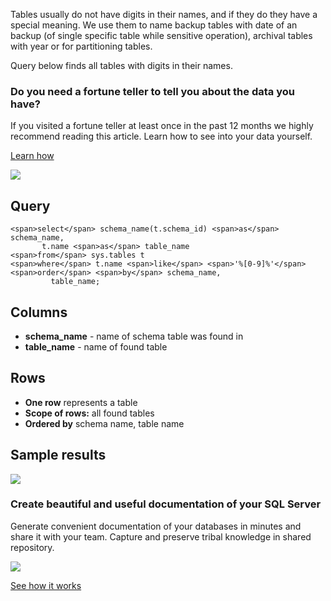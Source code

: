 Tables usually do not have digits in their names, and if they do they have a special meaning. We use them to name backup tables with date of an backup (of single specific table while sensitive operation), archival tables with year or for partitioning tables.

Query below finds all tables with digits in their names.

### Do you need a fortune teller to tell you about the data you have?

If you visited a fortune teller at least once in the past 12 months we highly recommend reading this article. Learn how to see into your data yourself.

[Learn how](https://dataedo.com/blog/confused-when-trying-to-work-with-databases?cta=kb-query-fairy)

[![](https://dataedo.com/asset/img/markdown/docs/test-article/d36a7df6380a23152f19389890296cdc.png)](https://dataedo.com/blog/confused-when-trying-to-work-with-databases?cta=kb-query-fairy)

## Query

```
<span>select</span> schema_name(t.schema_id) <span>as</span> schema_name,
       t.name <span>as</span> table_name
<span>from</span> sys.tables t
<span>where</span> t.name <span>like</span> <span>'%[0-9]%'</span>
<span>order</span> <span>by</span> schema_name,
         table_name;
```

## Columns

-   **schema\_name** - name of schema table was found in
-   **table\_name** - name of found table

## Rows

-   **One row** represents a table
-   **Scope of rows:** all found tables
-   **Ordered by** schema name, table name

## Sample results

![](https://dataedo.com/asset/img/kb/query/sql-server/find_tables_with_digits.png)

### Create beautiful and useful documentation of your SQL Server

Generate convenient documentation of your databases in minutes and share it with your team. Capture and preserve tribal knowledge in shared repository.

[![](https://dataedo.com/asset/img/markdown/docs/test-article/30c11fa4b210f11740f56e85ca8bf9c6.gif)](https://demo.dataedo.com/)

[See how it works](https://demo.dataedo.com/)